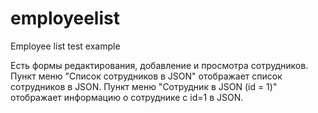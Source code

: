 # employeelist
Employee list test example 


Есть формы редактирования, добавление и просмотра сотрудников.
Пункт меню "Список сотрудников в JSON" отображает список сотрудников в JSON.
Пункт меню "Сотрудник в JSON (id = 1)" отображает информацию о сотруднике с id=1  в JSON.
